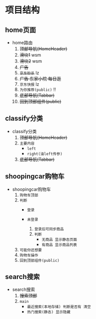 # 项目结构

## home页面

* home路由
    1. ~~顶部导航(HomeHeader)~~
    2. ~~滑块1~~   wsm
    3. ~~滑块2~~    wsm
    4. ~~广告~~
    5. ~~`京东秒杀`~~  lz
    6. ~~广告 东家小院 每日逛~~
    7. `京东快报`   lz
    8. `为你推荐(public)`   !!
    9. ~~底部导航(Tabbar)~~
    10. ~~回到顶部组件(public)~~

## classify分类

* classify分类
    1. ~~顶部导航(HomeHeader)~~
    2. `主要内容`
        * `left`
        * `right(油left传参)`
    3. ~~底部导航(Tabbar)~~

## shoopingcar购物车

* shoopingcar购物车
    1. `购物车顶部`
    2. `判断`
        * `登录`

        * `未登录`
            1. `登录后可同步商品`
            2. `判断`
                * `无商品 显示静态页面`
                * `有商品 显示商品列表`
    3. `可能你还想要`
    4. `购物车操作`
    5. `回到顶部组件(public)`

## search搜索

* search搜索
    1. ~~搜索顶部~~
    2. `main`
        * `最近搜索(本地存储) 判断是否有 清空`
        * `热门搜索(静态) 显示隐藏`